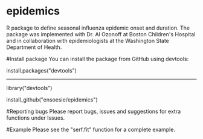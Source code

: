 # epidemics

R package to define seasonal influenza epidemic onset and duration. The package was implemented with Dr. Al Ozonoff at Boston Children's Hospital and in collaboration with epidemiologists at the Washington State Department of Health.


#Install package 
You can install the package from GitHub using devtools:

install.packages("devtools") 

----
library("devtools")

install_github("ensoesie/epidemics")


#Reporting bugs
Please report bugs, issues and suggestions for extra functions under Issues.


#Example
Please see the "serf.fit" function for a complete example. 
